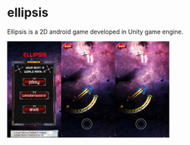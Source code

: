 # ellipsis
Ellipsis is a 2D android game developed in Unity game engine.

<p align="center">
  <img src="Assets/screenshots/scr2.png" width="25%" align="left" title="Ellipsis - Menu">
  <img src="Assets/screenshots/sc1.png" width="25%" align="left" title="Ellipsis">
  <img src="Assets/screenshots/sc1.png" width="25%" align="left" title="Ellipsis">
</p>


